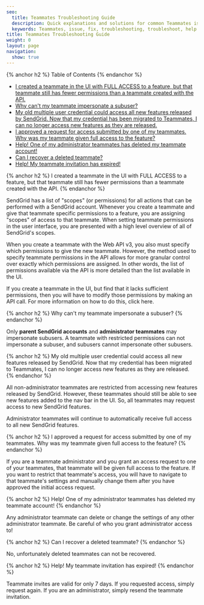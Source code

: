```yaml
---
seo:
  title: Teammates Troubleshooting Guide
  description: Quick explanations and solutions for common Teammates issues.
  keywords: Teammates, issue, fix, troubleshooting, troubleshoot, help
title: Teammates Troubleshooting Guide
weight: 0
layout: page
navigation:
  show: true
---
```


{% anchor h2 %}
Table of Contents
{% endanchor %}

* [I created a teammate in the UI with FULL ACCESS to a feature, but that teammate still has fewer permissions than a teammate created with the API.](#-I-created-a-teammate-in-the-UI-with-FULL-ACCESS-to-a-feature-but-that-teammate-still-has-fewer-permissions-than-a-teammate-created-with-the-API)
* [Why can't my teammate impersonate a subuser?](#-Why-cant-my-teammate-impersonate-a-subuser)
* [My old multiple user credential could access all new features released by SendGrid. Now that my credential has been migrated to Teammates, I can no longer access new features as they are released.](#-My-old-multiple-user-credential-could-access-all-new-features-released-by-SendGrid-Now-that-my-credential-has-been-migrated-to-Teammates-I-can-no-longer-access-new-features-as-they-are-released)
* [I approved a request for access submitted by one of my teammates. Why was my teammate given full access to the feature?](#-I-approved-a-request-for-access-submitted-by-one-of-my-teammates-Why-was-my-teammate-given-full-access-to-the-feature)
* [Help! One of my administrator teammates has deleted my teammate account!](#-Help-One-of-my-administrator-teammates-has-deleted-my-teammate-account)
* [Can I recover a deleted teammate?](#-Can-I-recover-a-deleted-teammate)
* [Help! My teammate invitation has expired!](#-Help-My-teammate-invitation-has-expired)

{% anchor h2 %}
I created a teammate in the UI with FULL ACCESS to a feature, but that teammate still has fewer permissions than a teammate created with the API.
{% endanchor %}

SendGrid has a list of "scopes" (or permissions) for all actions that can be performed with a SendGrid account. Whenever you create a teammate and give that teammate specific permissions to a feature, you are assigning "scopes" of access to that teammate. When setting teammate permissions in the user interface, you are presented with a high level overview of all of SendGrid's scopes.

When you create a teammate with the Web API v3, you also must specify which permissions to give the new teammate. However, the method used to specify teammate permissions in the API allows for more granular control over exactly which permissions are assigned. In other words, the list of permissions available via the API is more detailed than the list available in the UI.

If you create a teammate in the UI, but find that it lacks sufficient permissions, then you will have to modify those permissions by making an API call. For more information on how to do this, click here.

{% anchor h2 %}
Why can't my teammate impersonate a subuser?
{% endanchor %}

Only **parent SendGrid accounts** and **administrator teammates** may impersonate subusers. A teammate with restricted permissions can not impersonate a subuser, and subusers cannot impersonate other subusers.

{% anchor h2 %}
My old multiple user credential could access all new features released by SendGrid. Now that my credential has been migrated to Teammates, I can no longer access new features as they are released.
{% endanchor %}

All non-administrator teammates are restricted from accessing new features released by SendGrid. However, these teammates should still be able to see new features added to the nav bar in the UI. So, all teammates may request access to new SendGrid features.

Administrator teammates will continue to automatically receive full access to all new SendGrid features.

{% anchor h2 %}
I approved a request for access submitted by one of my teammates. Why was my teammate given full access to the feature?
{% endanchor %}

If you are a teammate administrator and you grant an access request to one of your teammates, that teammate will be given full access to the feature. If you want to restrict that teammate's access, you will have to navigate to that teammate's settings and manually change them after you have approved the initial access request.

{% anchor h2 %}
Help! One of my administrator teammates has deleted my teammate account!
{% endanchor %}

Any administrator teammate can delete or change the settings of any other administrator teammate. Be careful of who you grant administrator access to!

{% anchor h2 %}
Can I recover a deleted teammate?
{% endanchor %}

No, unfortunately deleted teammates can not be recovered.

{% anchor h2 %}
Help! My teammate invitation has expired!
{% endanchor %}

Teammate invites are valid for only 7 days. If you requested access, simply request again. If you are an administrator, simply resend the teammate invitation.

